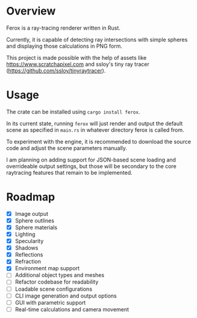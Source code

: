 # Overview
Ferox is a ray-tracing renderer written in Rust. 

Currently, it is capable of detecting ray intersections with simple spheres and displaying those calculations in PNG form.

This project is made possible with the help of assets like https://www.scratchapixel.com and ssloy's tiny ray tracer (https://github.com/ssloy/tinyraytracer).

# Usage
The crate can be installed using `cargo install ferox`. 

In its current state, running `ferox` will just render and output the default scene as specified in `main.rs` in whatever directory ferox is called from.

To experiment with the engine, it is recommended to download the source code and adjust the scene parameters manually.

I am planning on adding support for JSON-based scene loading and overrideable output settings, but those will be secondary to the core raytracing features that remain to be implemented.

# Roadmap
- [x] Image output
- [x] Sphere outlines
- [x] Sphere materials
- [x] Lighting
- [x] Specularity
- [x] Shadows
- [x] Reflections
- [x] Refraction
- [x] Environment map support
- [ ] Additional object types and meshes
- [ ] Refactor codebase for readability
- [ ] Loadable scene configurations
- [ ] CLI image generation and output options
- [ ] GUI with parametric support
- [ ] Real-time calculations and camera movement
